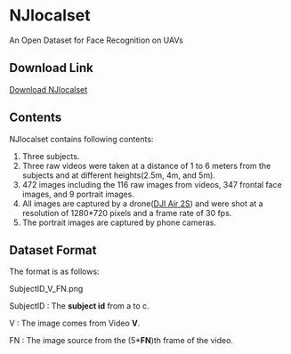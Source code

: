 # NJlocalset 
An Open Dataset for Face Recognition on UAVs

## Download Link
[Download NJlocalset][1]

## Contents
NJlocalset contains following contents:

1. Three subjects.
2. Three raw videos were taken at a distance of 1 to 6 meters from the subjects and at different heights(2.5m, 4m, and 5m).
3. 472 images including the 116 raw images from videos, 347 frontal face images, and 9 portrait images.
4. All images are captured by a drone([DJI Air 2S][2]) and were shot at a resolution of 1280*720 pixels and a frame rate of 30 fps.
5. The portrait images are captured by phone cameras. 
## Dataset Format
The format is as follows:

SubjectID_V_FN.png

SubjectID : The **subject id** from a to c.

V : The image comes from Video **V**.

FN : The image source from the (5***FN**)th frame of the video.


[1]:https://drive.google.com/file/d/1MegaqjWQZpqfmsGdvHFI4dWpK6j3wyJs/view?usp=drive_link

[2]:https://www.dji.com/tw/air-2s
